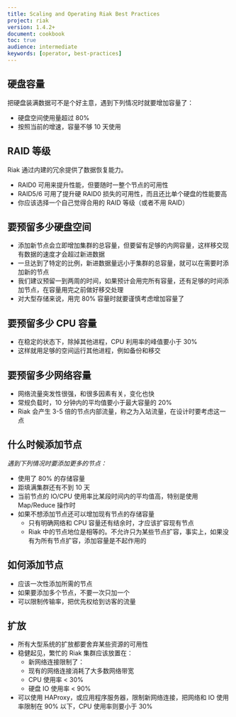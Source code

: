 ```yaml
---
title: Scaling and Operating Riak Best Practices
project: riak
version: 1.4.2+
document: cookbook
toc: true
audience: intermediate
keywords: [operator, best-practices]
---
```


## 硬盘容量

把硬盘装满数据可不是个好主意，遇到下列情况时就要增加容量了：

 - 硬盘空间使用量超过 80%
 - 按照当前的增速，容量不够 10 天使用

## RAID 等级

Riak 通过内建的冗余提供了数据恢复能力。

 - RAID0 可用来提升性能，但要随时一整个节点的可用性
 - RAID5/6 可用了提升硬 RAID0 损失的可用性，而且还比单个硬盘的性能要高
 - 你应该选择一个自己觉得合用的 RAID 等级（或者不用 RAID）

## 要预留多少硬盘空间

 - 添加新节点会立即增加集群的总容量，但要留有足够的内网容量，这样移交现有数据的速度才会超过新进数据
 - 一旦达到了特定的比例，新进数据量远小于集群的总容量，就可以在需要时添加新的节点
 - 我们建议预留一到两周的时间，如果预计会用完所有容量，还有足够的时间添加节点，在容量用完之前做好移交处理
 - 对大型存储来说，用完 80% 容量时就要谨慎考虑增加容量了

## 要预留多少 CPU 容量

 - 在稳定的状态下，除掉其他进程，CPU 利用率的峰值要小于 30%
 - 这样就用足够的空间运行其他进程，例如备份和移交

## 要预留多少网络容量

 - 网络流量突发性很强，和很多因素有关，变化也快
 - 常规负载时，10 分钟内的平均值要小于最大容量的 20%
 - Riak 会产生 3-5 倍的节点内部流量，称之为入站流量，在设计时要考虑这一点

## 什么时候添加节点

*遇到下列情况时要添加更多的节点：*

 - 使用了 80% 的存储容量
 - 距填满集群还有不到 10 天
 - 当前节点的 IO/CPU 使用率比某段时间内的平均值高，特别是使用 Map/Reduce 操作时
 - 如果不想添加节点还可以增加现有节点的存储容量
   - 只有明确网络和 CPU 容量还有结余时，才应该扩容现有节点
   - Riak 中的节点地位是相等的。不允许只为某些节点扩容，事实上，如果没有为所有节点扩容，添加容量是不起作用的

## 如何添加节点

 - 应该一次性添加所需的节点
 - 如果要添加多个节点，不要一次只加一个
 - 可以限制传输率，把优先权给到访客的流量

## 扩放

 - 所有大型系统的扩放都要舍弃某些资源的可用性
 - 稳健起见，繁忙的 Riak 集群应该放置在：
   - 新网络连接限制了：
   - 现有的网络连接消耗了大多数网络带宽
   - CPU 使用率 < 30%
   - 硬盘 IO 使用率 < 90%
 - 可以使用 HAProxy，或应用程序服务器，限制新网络连接，把网络和 IO 使用率限制在 90% 以下，CPU 使用率则要小于 30%
